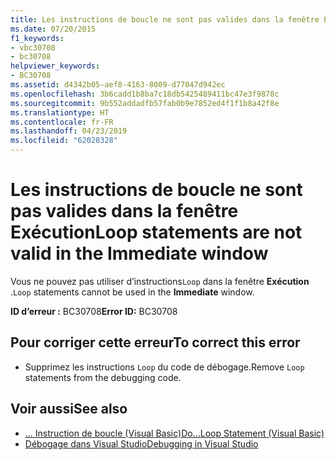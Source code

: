 ```yaml
---
title: Les instructions de boucle ne sont pas valides dans la fenêtre Exécution
ms.date: 07/20/2015
f1_keywords:
- vbc30708
- bc30708
helpviewer_keywords:
- BC30708
ms.assetid: d4342b05-aef8-4163-8009-d77047d942ec
ms.openlocfilehash: 3b6cadd1b8ba7c18db5425489411bc47e3f9878c
ms.sourcegitcommit: 9b552addadfb57fab0b9e7852ed4f1f1b8a42f8e
ms.translationtype: HT
ms.contentlocale: fr-FR
ms.lasthandoff: 04/23/2019
ms.locfileid: "62028328"
---
```

# <a name="loop-statements-are-not-valid-in-the-immediate-window"></a><span data-ttu-id="12fc9-102">Les instructions de boucle ne sont pas valides dans la fenêtre Exécution</span><span class="sxs-lookup"><span data-stu-id="12fc9-102">Loop statements are not valid in the Immediate window</span></span>
<span data-ttu-id="12fc9-103">Vous ne pouvez pas utiliser d’instructions`Loop` dans la fenêtre **Exécution** .</span><span class="sxs-lookup"><span data-stu-id="12fc9-103">`Loop` statements cannot be used in the **Immediate** window.</span></span>  
  
 <span data-ttu-id="12fc9-104">**ID d’erreur :** BC30708</span><span class="sxs-lookup"><span data-stu-id="12fc9-104">**Error ID:** BC30708</span></span>  
  
## <a name="to-correct-this-error"></a><span data-ttu-id="12fc9-105">Pour corriger cette erreur</span><span class="sxs-lookup"><span data-stu-id="12fc9-105">To correct this error</span></span>  
  
- <span data-ttu-id="12fc9-106">Supprimez les instructions `Loop` du code de débogage.</span><span class="sxs-lookup"><span data-stu-id="12fc9-106">Remove `Loop` statements from the debugging code.</span></span>  
  
## <a name="see-also"></a><span data-ttu-id="12fc9-107">Voir aussi</span><span class="sxs-lookup"><span data-stu-id="12fc9-107">See also</span></span>

- [<span data-ttu-id="12fc9-108">... Instruction de boucle (Visual Basic)</span><span class="sxs-lookup"><span data-stu-id="12fc9-108">Do...Loop Statement (Visual Basic)</span></span>](../language-reference/statements/do-loop-statement.md)
- [<span data-ttu-id="12fc9-109">Débogage dans Visual Studio</span><span class="sxs-lookup"><span data-stu-id="12fc9-109">Debugging in Visual Studio</span></span>](/visualstudio/debugger/debugging-in-visual-studio)
